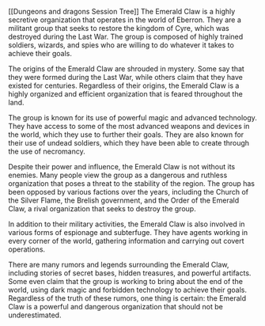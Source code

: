 [[Dungeons and dragons Session Tree]]
The Emerald Claw is a highly secretive organization that operates in the world of Eberron. They are a militant group that seeks to restore the kingdom of Cyre, which was destroyed during the Last War. The group is composed of highly trained soldiers, wizards, and spies who are willing to do whatever it takes to achieve their goals.

The origins of the Emerald Claw are shrouded in mystery. Some say that they were formed during the Last War, while others claim that they have existed for centuries. Regardless of their origins, the Emerald Claw is a highly organized and efficient organization that is feared throughout the land.

The group is known for its use of powerful magic and advanced technology. They have access to some of the most advanced weapons and devices in the world, which they use to further their goals. They are also known for their use of undead soldiers, which they have been able to create through the use of necromancy.

Despite their power and influence, the Emerald Claw is not without its enemies. Many people view the group as a dangerous and ruthless organization that poses a threat to the stability of the region. The group has been opposed by various factions over the years, including the Church of the Silver Flame, the Brelish government, and the Order of the Emerald Claw, a rival organization that seeks to destroy the group.

In addition to their military activities, the Emerald Claw is also involved in various forms of espionage and subterfuge. They have agents working in every corner of the world, gathering information and carrying out covert operations.

There are many rumors and legends surrounding the Emerald Claw, including stories of secret bases, hidden treasures, and powerful artifacts. Some even claim that the group is working to bring about the end of the world, using dark magic and forbidden technology to achieve their goals. Regardless of the truth of these rumors, one thing is certain: the Emerald Claw is a powerful and dangerous organization that should not be underestimated.